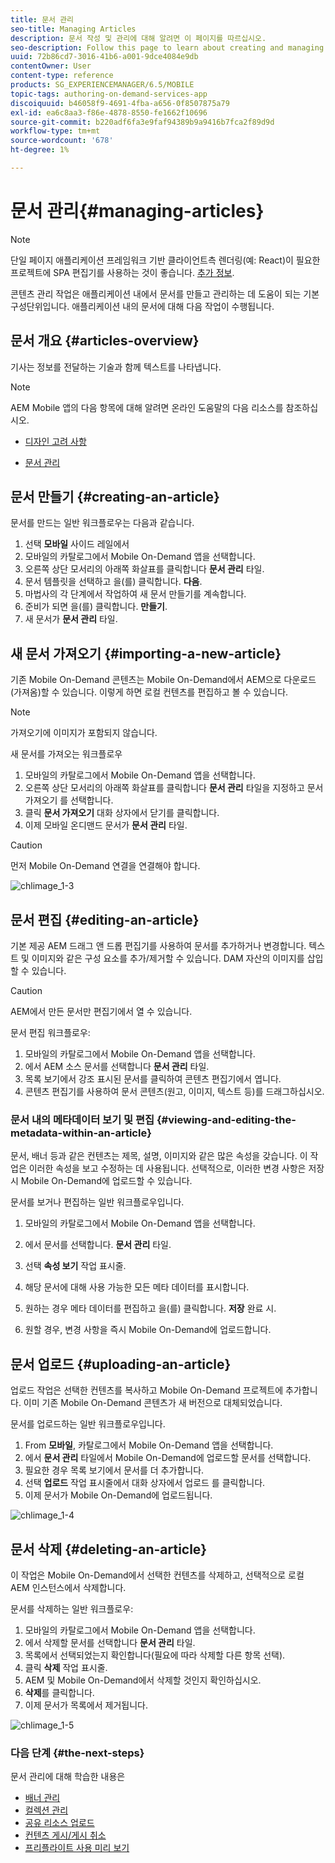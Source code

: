 ```yaml
---
title: 문서 관리
seo-title: Managing Articles
description: 문서 작성 및 관리에 대해 알려면 이 페이지를 따르십시오.
seo-description: Follow this page to learn about creating and managing Articles.
uuid: 72b86cd7-3016-41b6-a001-9dce4084e9db
contentOwner: User
content-type: reference
products: SG_EXPERIENCEMANAGER/6.5/MOBILE
topic-tags: authoring-on-demand-services-app
discoiquuid: b46058f9-4691-4fba-a656-0f8507875a79
exl-id: ea6c8aa3-f86e-4878-8550-fe1662f10696
source-git-commit: b220adf6fa3e9faf94389b9a9416b7fca2f89d9d
workflow-type: tm+mt
source-wordcount: '678'
ht-degree: 1%

---
```


# 문서 관리{#managing-articles}

>[!NOTE]
>
>단일 페이지 애플리케이션 프레임워크 기반 클라이언트측 렌더링(예: React)이 필요한 프로젝트에 SPA 편집기를 사용하는 것이 좋습니다. [추가 정보](/help/sites-developing/spa-overview.md).

콘텐츠 관리 작업은 애플리케이션 내에서 문서를 만들고 관리하는 데 도움이 되는 기본 구성단위입니다. 애플리케이션 내의 문서에 대해 다음 작업이 수행됩니다.

## 문서 개요 {#articles-overview}

기사는 정보를 전달하는 기술과 함께 텍스트를 나타냅니다.

>[!NOTE]
>
>AEM Mobile 앱의 다음 항목에 대해 알려면 온라인 도움말의 다음 리소스를 참조하십시오.
>
>* [디자인 고려 사항](https://helpx.adobe.com/digital-publishing-solution/help/design-app.html)
>
>* [문서 관리](https://helpx.adobe.com/digital-publishing-solution/help/creating-articles.html)
>


## 문서 만들기 {#creating-an-article}

문서를 만드는 일반 워크플로우는 다음과 같습니다.

1. 선택 **모바일** 사이드 레일에서
1. 모바일의 카탈로그에서 Mobile On-Demand 앱을 선택합니다.
1. 오른쪽 상단 모서리의 아래쪽 화살표를 클릭합니다 **문서 관리** 타일.
1. 문서 템플릿을 선택하고 을(를) 클릭합니다. **다음**.
1. 마법사의 각 단계에서 작업하여 새 문서 만들기를 계속합니다.
1. 준비가 되면 을(를) 클릭합니다. **만들기**.
1. 새 문서가 **문서 관리** 타일.

## 새 문서 가져오기 {#importing-a-new-article}

기존 Mobile On-Demand 콘텐츠는 Mobile On-Demand에서 AEM으로 다운로드(가져옴)할 수 있습니다. 이렇게 하면 로컬 컨텐츠를 편집하고 볼 수 있습니다.

>[!NOTE]
>
>가져오기에 이미지가 포함되지 않습니다.

새 문서를 가져오는 워크플로우

1. 모바일의 카탈로그에서 Mobile On-Demand 앱을 선택합니다.
1. 오른쪽 상단 모서리의 아래쪽 화살표를 클릭합니다 **문서 관리** 타일을 지정하고 문서 가져오기 를 선택합니다.
1. 클릭 **문서 가져오기** 대화 상자에서 닫기를 클릭합니다.
1. 이제 모바일 온디맨드 문서가 **문서 관리** 타일.

>[!CAUTION]
>
>먼저 Mobile On-Demand 연결을 연결해야 합니다.

![chlimage_1-3](assets/chlimage_1-3.gif)

## 문서 편집 {#editing-an-article}

기본 제공 AEM 드래그 앤 드롭 편집기를 사용하여 문서를 추가하거나 변경합니다. 텍스트 및 이미지와 같은 구성 요소를 추가/제거할 수 있습니다. DAM 자산의 이미지를 삽입할 수 있습니다.

>[!CAUTION]
>
>AEM에서 만든 문서만 편집기에서 열 수 있습니다.

문서 편집 워크플로우:

1. 모바일의 카탈로그에서 Mobile On-Demand 앱을 선택합니다.
1. 에서 AEM 소스 문서를 선택합니다 **문서 관리** 타일.
1. 목록 보기에서 강조 표시된 문서를 클릭하여 콘텐츠 편집기에서 엽니다.
1. 콘텐츠 편집기를 사용하여 문서 콘텐츠(원고, 이미지, 텍스트 등)를 드래그하십시오.

### 문서 내의 메타데이터 보기 및 편집 {#viewing-and-editing-the-metadata-within-an-article}

문서, 배너 등과 같은 컨텐츠는 제목, 설명, 이미지와 같은 많은 속성을 갖습니다. 이 작업은 이러한 속성을 보고 수정하는 데 사용됩니다. 선택적으로, 이러한 변경 사항은 저장 시 Mobile On-Demand에 업로드할 수 있습니다.

문서를 보거나 편집하는 일반 워크플로우입니다.

1. 모바일의 카탈로그에서 Mobile On-Demand 앱을 선택합니다.
1. 에서 문서를 선택합니다. **문서 관리** 타일.

1. 선택 **속성 보기** 작업 표시줄.
1. 해당 문서에 대해 사용 가능한 모든 메타 데이터를 표시합니다.
1. 원하는 경우 메타 데이터를 편집하고 을(를) 클릭합니다. **저장** 완료 시.
1. 원할 경우, 변경 사항을 즉시 Mobile On-Demand에 업로드합니다.

## 문서 업로드 {#uploading-an-article}

업로드 작업은 선택한 컨텐츠를 복사하고 Mobile On-Demand 프로젝트에 추가합니다. 이미 기존 Mobile On-Demand 콘텐츠가 새 버전으로 대체되었습니다.

문서를 업로드하는 일반 워크플로우입니다.

1. From **모바일**, 카탈로그에서 Mobile On-Demand 앱을 선택합니다.
1. 에서 **문서 관리** 타일에서 Mobile On-Demand에 업로드할 문서를 선택합니다.
1. 필요한 경우 목록 보기에서 문서를 더 추가합니다.
1. 선택 **업로드** 작업 표시줄에서 대화 상자에서 업로드 를 클릭합니다.
1. 이제 문서가 Mobile On-Demand에 업로드됩니다.

![chlimage_1-4](assets/chlimage_1-4.gif)

## 문서 삭제 {#deleting-an-article}

이 작업은 Mobile On-Demand에서 선택한 컨텐츠를 삭제하고, 선택적으로 로컬 AEM 인스턴스에서 삭제합니다.

문서를 삭제하는 일반 워크플로우:

1. 모바일의 카탈로그에서 Mobile On-Demand 앱을 선택합니다.
1. 에서 삭제할 문서를 선택합니다 **문서 관리** 타일.
1. 목록에서 선택되었는지 확인합니다(필요에 따라 삭제할 다른 항목 선택).
1. 클릭 **삭제** 작업 표시줄.
1. AEM 및 Mobile On-Demand에서 삭제할 것인지 확인하십시오.
1. **삭제**&#x200B;를 클릭합니다.
1. 이제 문서가 목록에서 제거됩니다.

![chlimage_1-5](assets/chlimage_1-5.gif)

### 다음 단계 {#the-next-steps}

문서 관리에 대해 학습한 내용은

* [배너 관리](/help/mobile/mobile-on-demand-managing-banners.md)
* [컬렉션 관리](/help/mobile/mobile-on-demand-managing-collections.md)
* [공유 리소스 업로드](/help/mobile/mobile-on-demand-shared-resources.md)
* [컨텐츠 게시/게시 취소](/help/mobile/mobile-on-demand-publishing-unpublishing.md)
* [프리플라이트 사용 미리 보기](/help/mobile/aem-mobile-manage-ondemand-services.md)

